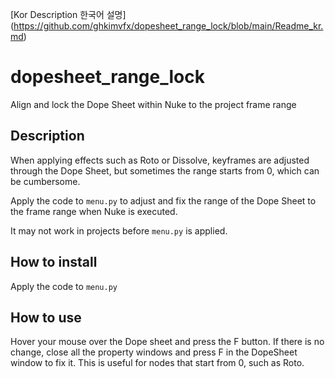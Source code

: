 [Kor Description 한국어 설명] (https://github.com/ghkimvfx/dopesheet_range_lock/blob/main/Readme_kr.md)
# dopesheet_range_lock
Align and lock the Dope Sheet within Nuke to the project frame range
<br>
## Description
When applying effects such as Roto or Dissolve, keyframes are adjusted through the Dope Sheet, but sometimes the range starts from 0, which can be cumbersome.

Apply the code to `menu.py` to adjust and fix the range of the Dope Sheet to the frame range when Nuke is executed.

It may not work in projects before `menu.py` is applied.
<br>
## How to install
Apply the code to `menu.py`
<br>
## How to use
Hover your mouse over the Dope sheet and press the F button.
If there is no change, close all the property windows and press F in the DopeSheet window to fix it.
This is useful for nodes that start from 0, such as Roto.
